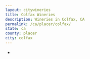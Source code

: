 ```yaml
---
layout: citywineries
title: Colfax Wineries
description: Wineries in Colfax, CA
permalink: /ca/placer/colfax/
state: ca
county: placer
city: colfax
---
```

-
